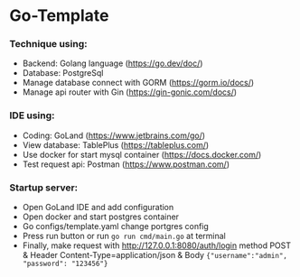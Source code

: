 # Go-Template
### Technique using:
- Backend: Golang language (https://go.dev/doc/)
- Database: PostgreSql
- Manage database connect with GORM (https://gorm.io/docs/)
- Manage api router with Gin (https://gin-gonic.com/docs/)
### IDE using:
- Coding: GoLand (https://www.jetbrains.com/go/)
- View database: TablePlus (https://tableplus.com/)
- Use docker for start mysql container (https://docs.docker.com/)
- Test request api: Postman (https://www.postman.com/)
### Startup server:
- Open GoLand IDE and add configuration
- Open docker and start postgres container
- Go configs/template.yaml change portgres config
- Press run button or run `go run cmd/main.go` at terminal
- Finally, make request with http://127.0.0.1:8080/auth/login method POST & Header Content-Type=application/json & Body `{"username":"admin", "password": "123456"}`